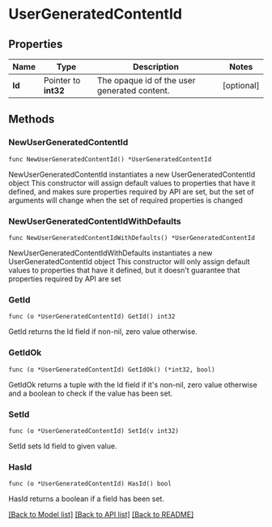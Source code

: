 # UserGeneratedContentId

## Properties

Name | Type | Description | Notes
------------ | ------------- | ------------- | -------------
**Id** | Pointer to **int32** | The opaque id of the user generated content. | [optional] 

## Methods

### NewUserGeneratedContentId

`func NewUserGeneratedContentId() *UserGeneratedContentId`

NewUserGeneratedContentId instantiates a new UserGeneratedContentId object
This constructor will assign default values to properties that have it defined,
and makes sure properties required by API are set, but the set of arguments
will change when the set of required properties is changed

### NewUserGeneratedContentIdWithDefaults

`func NewUserGeneratedContentIdWithDefaults() *UserGeneratedContentId`

NewUserGeneratedContentIdWithDefaults instantiates a new UserGeneratedContentId object
This constructor will only assign default values to properties that have it defined,
but it doesn't guarantee that properties required by API are set

### GetId

`func (o *UserGeneratedContentId) GetId() int32`

GetId returns the Id field if non-nil, zero value otherwise.

### GetIdOk

`func (o *UserGeneratedContentId) GetIdOk() (*int32, bool)`

GetIdOk returns a tuple with the Id field if it's non-nil, zero value otherwise
and a boolean to check if the value has been set.

### SetId

`func (o *UserGeneratedContentId) SetId(v int32)`

SetId sets Id field to given value.

### HasId

`func (o *UserGeneratedContentId) HasId() bool`

HasId returns a boolean if a field has been set.


[[Back to Model list]](../README.md#documentation-for-models) [[Back to API list]](../README.md#documentation-for-api-endpoints) [[Back to README]](../README.md)


